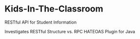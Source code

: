 # Kids-In-The-Classroom
RESTful API for Student Information

Investigates RESTful Structure vs. RPC
HATEOAS Plugin for Java
